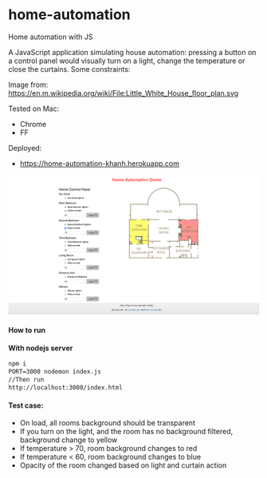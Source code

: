 # home-automation
Home automation with JS

A JavaScript application simulating house automation: pressing a button on a control panel would visually turn on a light, change the temperature or close the curtains. Some constraints:

Image from: https://en.m.wikipedia.org/wiki/File:Little_White_House_floor_plan.svg

Tested on Mac:
* Chrome
* FF

Deployed:

* https://home-automation-khanh.herokuapp.com

![alt tag](https://github.com/lelea2/home-automation/blob/master/demo.png)

#### How to run

**With nodejs server**

```
npm i
PORT=3000 nodemon index.js
//Then run
http://localhost:3000/index.html

```

#### Test case:
* On load, all rooms background should be transparent
* If you turn on the light, and the room has no background filtered, background change to yellow
* If temperature > 70, room background changes to red
* If temperature < 60, room background changes to blue
* Opacity of the room changed based on light and curtain action
